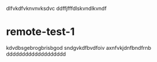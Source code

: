 dlfvkdfvknvnvksdvc
ddffjfffdlskvndlkvndf
# remote-test-1
kdvdbsgebrogbrisbgod
sndgvkdfbvdfoiv
axnfvkjdnfbndfrnb
ddddddddddddddddddd
